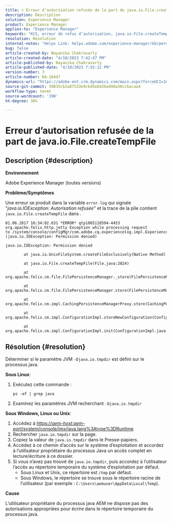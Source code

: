 ```yaml
---
title: « Erreur d’autorisation refusée de la part de java.io.File.createTempFile »
description: Description
solution: Experience Manager
product: Experience Manager
applies-to: "Experience Manager"
keywords: "KCS, erreur de refus d’autorisation, java.io.File.createTempFile, dépannage, Adobe Experience Manager"
resolution: Resolution
internal-notes: "Helpx Link: helpx.adobe.com/experience-manager/kb/permission_denied_error_from_java_io_file.html"
bug: false
article-created-by: Nayanika Chakravarty
article-created-date: "4/10/2023 7:42:47 PM"
article-published-by: Nayanika Chakravarty
article-published-date: "4/10/2023 7:55:12 PM"
version-number: 3
article-number: KA-16447
dynamics-url: "https://adobe-ent.crm.dynamics.com/main.aspx?forceUCI=1&pagetype=entityrecord&etn=knowledgearticle&id=3cddbfd8-d7d7-ed11-a7c7-6045bd006b3d"
source-git-commit: 39035cb2a07533e9cbd5e8420a498a30ccbacaa4
workflow-type: tm+mt
source-wordcount: '190'
ht-degree: 36%

---
```


# Erreur d’autorisation refusée de la part de java.io.File.createTempFile

## Description {#description}


<b>Environnement</b>

Adobe Experience Manager (toutes versions)

<b>Problème/Symptômes</b>

Une erreur se produit dans la variable `error.log` qui signale &quot;*java.io.IOException: Autorisation refusée*&quot; et la trace de la pile contient `java.io.File.createTempFile` dans .


```
01.06.2017 16:34:02.631 *ERROR* qtp1085110594-4453 org.apache.felix.http.jetty Exception while processing request to /system/console/configMgr/com.adobe.cq.experiencelog.impl.ExperienceLogConfigServlet (java.io.IOException: Permission denied)

java.io.IOException: Permission denied

        at java.io.UnixFileSystem.createFileExclusively(Native Method)

        at java.io.File.createTempFile(File.java:2024)

        at org.apache.felix.cm.file.FilePersistenceManager._store(FilePersistenceManager.java:699)

        at org.apache.felix.cm.file.FilePersistenceManager.store(FilePersistenceManager.java:660)

        at org.apache.felix.cm.impl.CachingPersistenceManagerProxy.store(CachingPersistenceManagerProxy.java:242)

        at org.apache.felix.cm.impl.ConfigurationImpl.storeNewConfiguration(ConfigurationImpl.java:462)

        at org.apache.felix.cm.impl.ConfigurationImpl.init(ConfigurationImpl.java:183)
```





## Résolution {#resolution}


Déterminer si le paramètre JVM `-Djava.io.tmpdir` est défini sur le processus java.

<b>Sous Linux</b>:

1. Exécutez cette commande :

   ```
   ps -ef | grep java
   ```
2. Examinez les paramètres JVM recherchant `-Djava.io.tmpdir`


<b>Sous Windows, Linux ou Unix</b>:

1. Accédez à [https://*aem-host:aem-port*/system/console/jmx/java.lang%3Atype%3DRuntime](http://aem-host:aem-port/system/console/jmx/java.lang%3Atype%3DRuntime)
2. Rechercher `java.io.tmpdir` sur la page.
3. Copiez la valeur de `java.io.tmpdir` dans le Presse-papiers.
4. Accédez à ce chemin d’accès sur le système d’exploitation et accordez à l’utilisateur propriétaire du processus Java un accès complet en lecture/écriture à ce dossier.
5. Si vous n’avez pas trouvé de `java.io.tmpdir`, puis accordez à l’utilisateur l’accès au répertoire temporaire du système d’exploitation par défaut.
   - Sous Linux et Unix, ce répertoire est `/tmp` par défaut.
   - Sous Windows, le répertoire se trouve sous le répertoire racine de l’utilisateur (par exemple : `C:\Users\aemuser\AppData\Local\Temp`).


<b>Cause</b>

L’utilisateur propriétaire du processus java AEM ne dispose pas des autorisations appropriées pour écrire dans le répertoire temporaire du processus java.
